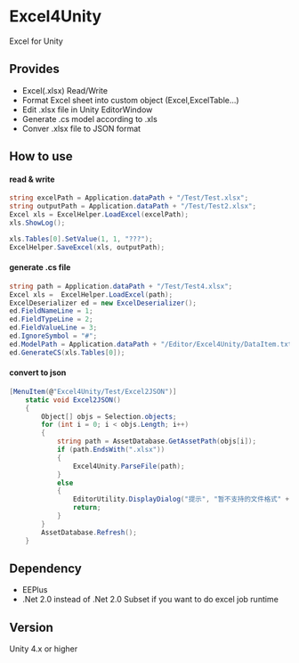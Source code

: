 # Excel4Unity
Excel for Unity


## Provides

* Excel(.xlsx) Read/Write
* Format Excel sheet into custom object (Excel,ExcelTable...)
* Edit .xlsx file in Unity EditorWindow
* Generate .cs model according to .xls
* Conver .xlsx file to JSON format

## How to use
#### read & write
``` c#
string excelPath = Application.dataPath + "/Test/Test.xlsx";
string outputPath = Application.dataPath + "/Test/Test2.xlsx";
Excel xls = ExcelHelper.LoadExcel(excelPath);
xls.ShowLog();

xls.Tables[0].SetValue(1, 1, "???");
ExcelHelper.SaveExcel(xls, outputPath);
```
#### generate .cs file
``` c#
string path = Application.dataPath + "/Test/Test4.xlsx";
Excel xls =  ExcelHelper.LoadExcel(path);
ExcelDeserializer ed = new ExcelDeserializer();
ed.FieldNameLine = 1;
ed.FieldTypeLine = 2;
ed.FieldValueLine = 3;
ed.IgnoreSymbol = "#";
ed.ModelPath = Application.dataPath + "/Editor/Excel4Unity/DataItem.txt";
ed.GenerateCS(xls.Tables[0]);
```
#### convert to json
``` c#
[MenuItem(@"Excel4Unity/Test/Excel2JSON")]
    static void Excel2JSON()
    {
        Object[] objs = Selection.objects;
        for (int i = 0; i < objs.Length; i++)
        {
            string path = AssetDatabase.GetAssetPath(objs[i]);
            if (path.EndsWith(".xlsx"))
            {
                Excel4Unity.ParseFile(path);
            }
            else
            {
                EditorUtility.DisplayDialog("提示", "暂不支持的文件格式" + path, "ok");
                return;
            }
        }
        AssetDatabase.Refresh();
    }
```
## Dependency

* EEPlus
* .Net 2.0 instead of .Net 2.0 Subset if you want to do excel job runtime

## Version

Unity 4.x or higher

